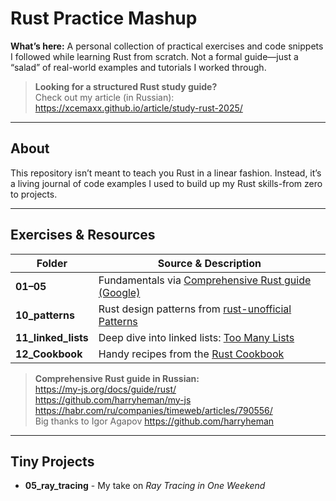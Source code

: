 # Rust Practice Mashup

**What’s here:** A personal collection of practical exercises and code snippets I followed while learning Rust from scratch. Not a formal guide—just a “salad” of real-world examples and tutorials I worked through.

> **Looking for a structured Rust study guide?**  
> Check out my article (in Russian): https://xcemaxx.github.io/article/study-rust-2025/  
---

## About

This repository isn’t meant to teach you Rust in a linear fashion. Instead, it’s a living journal of code examples I used to build up my Rust skills-from zero to projects.

---

## Exercises & Resources

| Folder               | Source & Description                                                                                   |
|----------------------|--------------------------------------------------------------------------------------------------------|
| **01–05**            | Fundamentals via [Comprehensive Rust guide (Google)](https://google.github.io/comprehensive-rust/)      |
| **10_patterns**      | Rust design patterns from [rust-unofficial Patterns](https://rust-unofficial.github.io/patterns)       |
| **11_linked_lists**  | Deep dive into linked lists: [Too Many Lists](https://rust-unofficial.github.io/too-many-lists/)     |
| **12_Cookbook**      | Handy recipes from the [Rust Cookbook](https://rust-lang-nursery.github.io/rust-cookbook/)            |

> **Comprehensive Rust guide in Russian:**  
> https://my-js.org/docs/guide/rust/  
> https://github.com/harryheman/my-js  
> https://habr.com/ru/companies/timeweb/articles/790556/  
> Big thanks to Igor Agapov https://github.com/harryheman
---

## Tiny Projects

- **05_ray_tracing** - My take on *Ray Tracing in One Weekend*  
